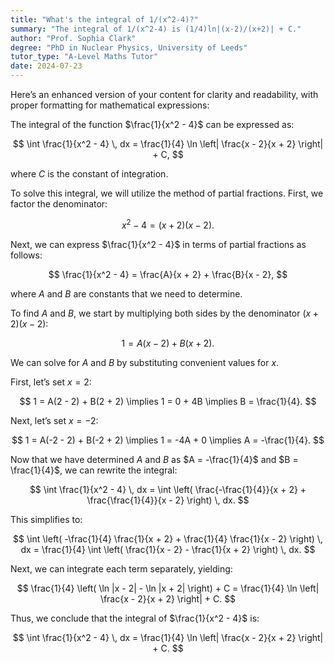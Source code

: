 ```yaml
---
title: "What's the integral of 1/(x^2-4)?"
summary: "The integral of 1/(x^2-4) is (1/4)ln|(x-2)/(x+2)| + C."
author: "Prof. Sophia Clark"
degree: "PhD in Nuclear Physics, University of Leeds"
tutor_type: "A-Level Maths Tutor"
date: 2024-07-23
---
```


Here’s an enhanced version of your content for clarity and readability, with proper formatting for mathematical expressions:

The integral of the function $\frac{1}{x^2 - 4}$ can be expressed as:

$$
\int \frac{1}{x^2 - 4} \, dx = \frac{1}{4} \ln \left| \frac{x - 2}{x + 2} \right| + C,
$$

where $C$ is the constant of integration.

To solve this integral, we will utilize the method of partial fractions. First, we factor the denominator:

$$
x^2 - 4 = (x + 2)(x - 2).
$$

Next, we can express $\frac{1}{x^2 - 4}$ in terms of partial fractions as follows:

$$
\frac{1}{x^2 - 4} = \frac{A}{x + 2} + \frac{B}{x - 2},
$$

where $A$ and $B$ are constants that we need to determine.

To find $A$ and $B$, we start by multiplying both sides by the denominator $(x + 2)(x - 2)$:

$$
1 = A(x - 2) + B(x + 2).
$$

We can solve for $A$ and $B$ by substituting convenient values for $x$. 

First, let’s set $x = 2$:

$$
1 = A(2 - 2) + B(2 + 2) \implies 1 = 0 + 4B \implies B = \frac{1}{4}.
$$

Next, let’s set $x = -2$:

$$
1 = A(-2 - 2) + B(-2 + 2) \implies 1 = -4A + 0 \implies A = -\frac{1}{4}.
$$

Now that we have determined $A$ and $B$ as $A = -\frac{1}{4}$ and $B = \frac{1}{4}$, we can rewrite the integral:

$$
\int \frac{1}{x^2 - 4} \, dx = \int \left( \frac{-\frac{1}{4}}{x + 2} + \frac{\frac{1}{4}}{x - 2} \right) \, dx.
$$

This simplifies to:

$$
\int \left( -\frac{1}{4} \frac{1}{x + 2} + \frac{1}{4} \frac{1}{x - 2} \right) \, dx = \frac{1}{4} \int \left( \frac{1}{x - 2} - \frac{1}{x + 2} \right) \, dx.
$$

Next, we can integrate each term separately, yielding:

$$
\frac{1}{4} \left( \ln |x - 2| - \ln |x + 2| \right) + C = \frac{1}{4} \ln \left| \frac{x - 2}{x + 2} \right| + C.
$$

Thus, we conclude that the integral of $\frac{1}{x^2 - 4}$ is:

$$
\int \frac{1}{x^2 - 4} \, dx = \frac{1}{4} \ln \left| \frac{x - 2}{x + 2} \right| + C.
$$
    